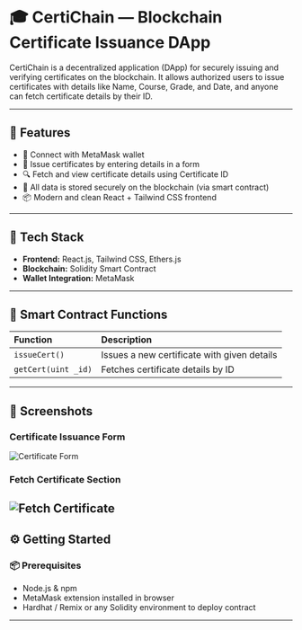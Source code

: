# 🎓 CertiChain — Blockchain Certificate Issuance DApp

CertiChain is a decentralized application (DApp) for securely issuing and verifying certificates on the blockchain. It allows authorized users to issue certificates with details like Name, Course, Grade, and Date, and anyone can fetch certificate details by their ID.

---

## 📌 Features

- 🔐 Connect with MetaMask wallet
- 📝 Issue certificates by entering details in a form
- 🔍 Fetch and view certificate details using Certificate ID
- 📄 All data is stored securely on the blockchain (via smart contract)
- 📦 Modern and clean React + Tailwind CSS frontend

---

## 🚀 Tech Stack

- **Frontend:** React.js, Tailwind CSS, Ethers.js
- **Blockchain:** Solidity Smart Contract
- **Wallet Integration:** MetaMask

---

## 📄 Smart Contract Functions

| Function            | Description                                 |
|:--------------------|:--------------------------------------------|
| `issueCert()`        | Issues a new certificate with given details |
| `getCert(uint _id)`  | Fetches certificate details by ID           |

---

## 📸 Screenshots

### Certificate Issuance Form

![Certificate Form](./Screenshot)

### Fetch Certificate Section

![Fetch Certificate](./Screenshots/screenshot2.png)
---

## ⚙️ Getting Started

### 📦 Prerequisites

- Node.js & npm
- MetaMask extension installed in browser
- Hardhat / Remix or any Solidity environment to deploy contract

---
